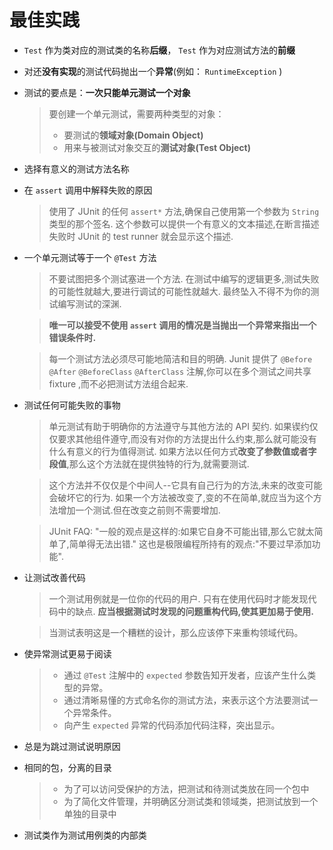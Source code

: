 # 最佳实践

* `Test` 作为类对应的测试类的名称**后缀**， `Test` 作为对应测试方法的**前缀**
* 对还**没有实现**的测试代码抛出一个**异常**(例如： `RuntimeException` )
* 测试的要点是：**一次只能单元测试一个对象**
    
  > 要创建一个单元测试，需要两种类型的对象：
  > * 要测试的**领域对象(Domain Object)**
  > * 用来与被测试对象交互的**测试对象(Test Object)**

* 选择有意义的测试方法名称
* 在 `assert` 调用中解释失败的原因

  > 使用了 JUnit 的任何 `assert*` 方法,确保自己使用第一个参数为 `String` 类型的那个签名.
  > 这个参数可以提供一个有意义的文本描述,在断言描述失败时 JUnit 的 test runner 就会显示这个描述.

* 一个单元测试等于一个 `@Test` 方法

  > 不要试图把多个测试塞进一个方法. 
  > 在测试中编写的逻辑更多,测试失败的可能性就越大,要进行调试的可能性就越大.
  > 最终坠入不得不为你的测试编写测试的深渊.
   
  > **唯一可以接受不使用 `assert` 调用的情况是当抛出一个异常来指出一个错误条件时.**

  > 每一个测试方法必须尽可能地简洁和目的明确.
  > Junit 提供了 `@Before` `@After` `@BeforeClass` `@AfterClass` 注解,你可以在多个测试之间共享 fixture ,而不必把测试方法组合起来.

* 测试任何可能失败的事物

  > 单元测试有助于明确你的方法遵守与其他方法的 API 契约.
  > 如果锲约仅仅要求其他组件遵守,而没有对你的方法提出什么约束,那么就可能没有什么有意义的行为值得测试.
  > 如果方法以任何方式**改变了参数值或者字段值**,那么这个方法就在提供独特的行为,就需要测试.
  
  > 这个方法并不仅仅是个中间人--它具有自己行为的方法,未来的改变可能会破坏它的行为.
  > 如果一个方法被改变了,变的不在简单,就应当为这个方法增加一个测试.但在改变之前则不需要增加.
  
  > JUnit FAQ: "一般的观点是这样的:如果它自身不可能出错,那么它就太简单了,简单得无法出错."
  > 这也是极限编程所持有的观点:"不要过早添加功能".

* 让测试改善代码

  > 一个测试用例就是一位你的代码的用户.
  > 只有在使用代码时才能发现代码中的缺点.
  > **应当根据测试时发现的问题重构代码,使其更加易于使用.**
  
  > 当测试表明这是一个糟糕的设计，那么应该停下来重构领域代码。

* 使异常测试更易于阅读

  > * 通过 `@Test` 注解中的 `expected` 参数告知开发者，应该产生什么类型的异常。
  > * 通过清晰易懂的方式命名你的测试方法，来表示这个方法要测试一个异常条件。
  > * 向产生 `expected` 异常的代码添加代码注释，突出显示。

* 总是为跳过测试说明原因

* 相同的包，分离的目录

  > * 为了可以访问受保护的方法，把测试和待测试类放在同一个包中
  > * 为了简化文件管理，并明确区分测试类和领域类，把测试放到一个单独的目录中

* 测试类作为测试用例类的内部类